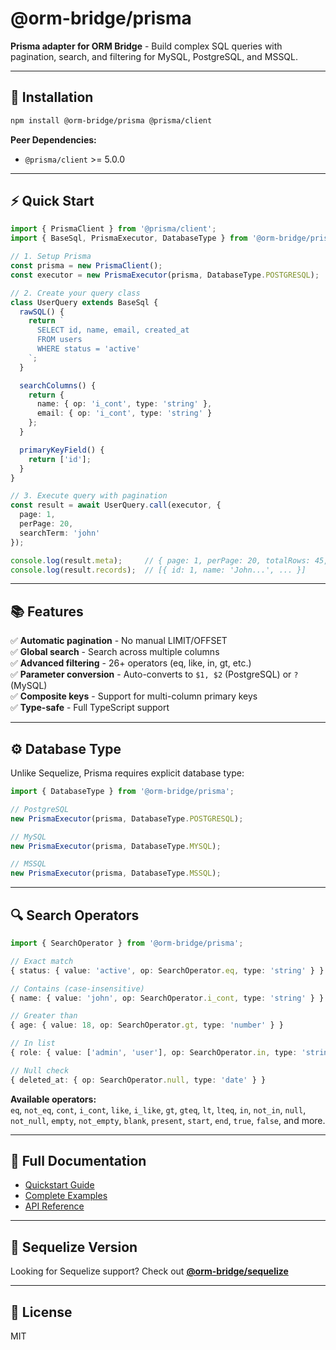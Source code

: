 # @orm-bridge/prisma

**Prisma adapter for ORM Bridge** - Build complex SQL queries with pagination, search, and filtering for MySQL, PostgreSQL, and MSSQL.

---

## 🚀 Installation

```bash
npm install @orm-bridge/prisma @prisma/client
```

**Peer Dependencies:**
- `@prisma/client` >= 5.0.0

---

## ⚡ Quick Start

```typescript
import { PrismaClient } from '@prisma/client';
import { BaseSql, PrismaExecutor, DatabaseType } from '@orm-bridge/prisma';

// 1. Setup Prisma
const prisma = new PrismaClient();
const executor = new PrismaExecutor(prisma, DatabaseType.POSTGRESQL);

// 2. Create your query class
class UserQuery extends BaseSql {
  rawSQL() {
    return `
      SELECT id, name, email, created_at
      FROM users
      WHERE status = 'active'
    `;
  }

  searchColumns() {
    return {
      name: { op: 'i_cont', type: 'string' },
      email: { op: 'i_cont', type: 'string' }
    };
  }

  primaryKeyField() {
    return ['id'];
  }
}

// 3. Execute query with pagination
const result = await UserQuery.call(executor, {
  page: 1,
  perPage: 20,
  searchTerm: 'john'
});

console.log(result.meta);     // { page: 1, perPage: 20, totalRows: 45, totalPages: 3 }
console.log(result.records);  // [{ id: 1, name: 'John...', ... }]
```

---

## 📚 Features

✅ **Automatic pagination** - No manual LIMIT/OFFSET  
✅ **Global search** - Search across multiple columns  
✅ **Advanced filtering** - 26+ operators (eq, like, in, gt, etc.)  
✅ **Parameter conversion** - Auto-converts to `$1, $2` (PostgreSQL) or `?` (MySQL)  
✅ **Composite keys** - Support for multi-column primary keys  
✅ **Type-safe** - Full TypeScript support  

---

## ⚙️ Database Type

Unlike Sequelize, Prisma requires explicit database type:

```typescript
import { DatabaseType } from '@orm-bridge/prisma';

// PostgreSQL
new PrismaExecutor(prisma, DatabaseType.POSTGRESQL);

// MySQL
new PrismaExecutor(prisma, DatabaseType.MYSQL);

// MSSQL
new PrismaExecutor(prisma, DatabaseType.MSSQL);
```

---

## 🔍 Search Operators

```typescript
import { SearchOperator } from '@orm-bridge/prisma';

// Exact match
{ status: { value: 'active', op: SearchOperator.eq, type: 'string' } }

// Contains (case-insensitive)
{ name: { value: 'john', op: SearchOperator.i_cont, type: 'string' } }

// Greater than
{ age: { value: 18, op: SearchOperator.gt, type: 'number' } }

// In list
{ role: { value: ['admin', 'user'], op: SearchOperator.in, type: 'string' } }

// Null check
{ deleted_at: { op: SearchOperator.null, type: 'date' } }
```

**Available operators:**  
`eq`, `not_eq`, `cont`, `i_cont`, `like`, `i_like`, `gt`, `gteq`, `lt`, `lteq`, `in`, `not_in`, `null`, `not_null`, `empty`, `not_empty`, `blank`, `present`, `start`, `end`, `true`, `false`, and more.

---

## 📖 Full Documentation

- [Quickstart Guide](https://github.com/brunosps/orm-bridge/blob/main/QUICKSTART.md)
- [Complete Examples](https://github.com/brunosps/orm-bridge/blob/main/EXAMPLES.md)
- [API Reference](https://github.com/brunosps/orm-bridge)

---

## 🔄 Sequelize Version

Looking for Sequelize support? Check out **[@orm-bridge/sequelize](https://www.npmjs.com/package/@orm-bridge/sequelize)**

---

## 📝 License

MIT
